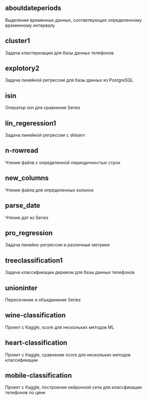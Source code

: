 ## aboutdateperiods
Выделение временных данных, соответвующих определенному временному интервалу 

## cluster1
Задача кластеризации для базы данных телефонов 

## explotory2
Задача линейной регрессии для базы данных из PostgreSQL

## isin
Оператор isin для сравнения Series

## lin_regeression1
Задача линейной регрессии с sklearn

## n-rowread
Чтение файлв с определенной периодичностью строк

## new_columns
Чтение файла для определенных колонок

## parse_date
Чтение дат из Series

## pro_regression
Задача линейно регрессии и различные метрики 

## treeclassification1
Задача классификации деревом для базы данных телефонов 

## unioninter
Пересечение и объединение Series

## wine-classification 
Проект с Kaggle, score для нескольких методов ML

## heart-classification 
Проект с Kaggle, сравнение score для нескольких методов классификации

## mobile-classification 
Проект с Kaggle, построение нейронной сети для классфикации телефонов по цене

